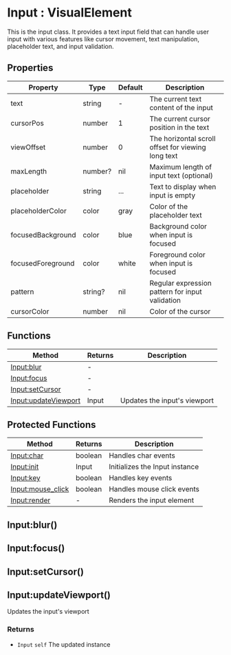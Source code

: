 # Input : VisualElement
This is the input class. It provides a text input field that can handle user input with various features like
cursor movement, text manipulation, placeholder text, and input validation.

## Properties

|Property|Type|Default|Description|
|---|---|---|---|
|text|string|-|The current text content of the input
|cursorPos|number|1|The current cursor position in the text
|viewOffset|number|0|The horizontal scroll offset for viewing long text
|maxLength|number?|nil|Maximum length of input text (optional)
|placeholder|string|...|Text to display when input is empty
|placeholderColor|color|gray|Color of the placeholder text
|focusedBackground|color|blue|Background color when input is focused
|focusedForeground|color|white|Foreground color when input is focused
|pattern|string?|nil|Regular expression pattern for input validation
|cursorColor|number|nil|Color of the cursor

## Functions

|Method|Returns|Description|
|---|---|---|
|[Input:blur](#Input:blur)|-|
|[Input:focus](#Input:focus)|-|
|[Input:setCursor](#Input:setCursor)|-|
|[Input:updateViewport](#Input:updateViewport)|Input|Updates the input's viewport


## Protected Functions

|Method|Returns|Description|
|---|---|---|
|[Input:char](#Input:char)|boolean|Handles char events
|[Input:init](#Input:init)|Input|Initializes the Input instance
|[Input:key](#Input:key)|boolean|Handles key events
|[Input:mouse_click](#Input:mouse_click)|boolean|Handles mouse click events
|[Input:render](#Input:render)|-|Renders the input element

## Input:blur()

## Input:focus()

## Input:setCursor()

## Input:updateViewport()
Updates the input's viewport

### Returns
* `Input` `self` The updated instance


